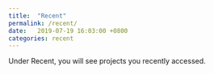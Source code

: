 ```yaml
---
title:  "Recent"
permalink: /recent/
date:   2019-07-19 16:03:00 +0800
categories: recent
---
```

Under Recent, you will see projects you recently accessed.
